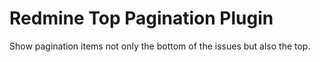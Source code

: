 # Redmine Top Pagination Plugin

Show pagination items not only the bottom of the issues but also the top.
